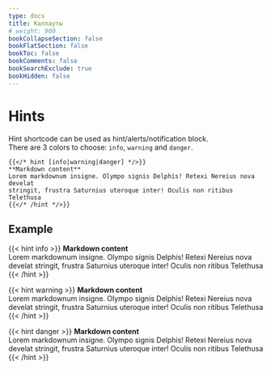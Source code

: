 ```yaml
---
type: docs
title: Каллауты
# weight: 900
bookCollapseSection: false
bookFlatSection: false
bookToc: false
bookComments: false
bookSearchExclude: true
bookHidden: false
---
```


# Hints

Hint shortcode can be used as hint/alerts/notification block.  
There are 3 colors to choose: `info`, `warning` and `danger`.

```tpl
{{</* hint [info|warning|danger] */>}}
**Markdown content**
Lorem markdownum insigne. Olympo signis Delphis! Retexi Nereius nova develat
stringit, frustra Saturnius uteroque inter! Oculis non ritibus Telethusa
{{</* /hint */>}}
```

## Example

{{< hint info >}}
**Markdown content**  
Lorem markdownum insigne. Olympo signis Delphis! Retexi Nereius nova develat
stringit, frustra Saturnius uteroque inter! Oculis non ritibus Telethusa
{{< /hint >}}

{{< hint warning >}}
**Markdown content**  
Lorem markdownum insigne. Olympo signis Delphis! Retexi Nereius nova develat
stringit, frustra Saturnius uteroque inter! Oculis non ritibus Telethusa
{{< /hint >}}

{{< hint danger >}}
**Markdown content**  
Lorem markdownum insigne. Olympo signis Delphis! Retexi Nereius nova develat
stringit, frustra Saturnius uteroque inter! Oculis non ritibus Telethusa
{{< /hint >}}
